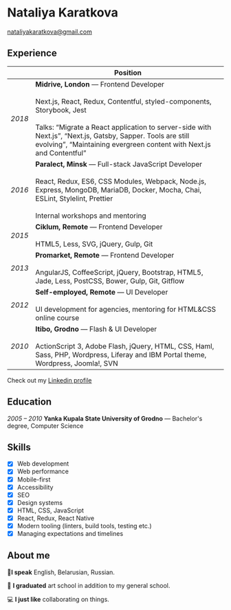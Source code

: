 # Nataliya Karatkova
nataliyakaratkova@gmail.com

## Experience

|  | Position |
| --- | --- |
| *2018* | **Midrive, London** — Frontend Developer <br><br> Next.js, React, Redux, Contentful, styled-components, Storybook, Jest <br><br> Talks: “Migrate a React application to server-side with Next.js”, “Next.js, Gatsby, Sapper. Tools are still evolving”, “Maintaining evergreen content with Next.js and Contentful” |
| *2016* |**Paralect, Minsk** — Full-stack JavaScript Developer <br><br> React, Redux, ES6, CSS Modules, Webpack, Node.js, Express, MongoDB, MariaDB, Docker, Mocha, Chai, ESLint, Stylelint, Prettier <br><br> Internal workshops and mentoring |
| *2015* | **Ciklum, Remote** — Frontend Developer <br><br> HTML5, Less, SVG, jQuery, Gulp, Git |
| *2013* | **Promarket, Remote** — Frontend Developer <br><br> AngularJS, CoffeeScript, jQuery, Bootstrap, HTML5, Jade, Less, PostCSS, Bower, Gulp, Git, Gitflow |
| *2012* | **Self-employed, Remote** — UI Developer <br><br> UI development for agencies, mentoring for HTML&CSS online course |
| *2010* |**Itibo, Grodno** — Flash & UI Developer <br><br> ActionScript 3, Adobe Flash, jQuery, HTML, CSS, Haml, Sass, PHP, Wordpress, Liferay and IBM Portal theme, Wordpress, Joomla!, SVN |

Check out my [Linkedin profile](https://www.linkedin.com/in/nataliyakaratkova/)


## Education

*2005 – 2010* **Yanka Kupala State University of Grodno** — Bachelor's degree, Computer Science


## Skills

- [x] Web development
- [x] Web performance
- [x] Mobile-first
- [x] Accessibility
- [x] SEO
- [x] Design systems
- [x] HTML, CSS, JavaScript
- [x] React, Redux, React Native
- [x] Modern tooling (linters, build tools, testing etc.)
- [x] Managing expectations and timelines

## About me

💬**I speak** English, Belarusian, Russian.

🎨 **I graduated** art school in addition to my general school.

💻 **I just like** collaborating on things.
